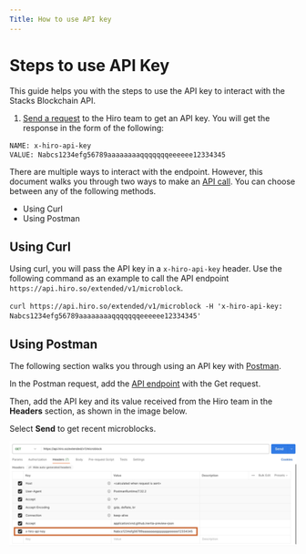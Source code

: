 ```yaml
---
Title: How to use API key
---
```


# Steps to use API Key

This guide helps you with the steps to use the API key to interact with the Stacks Blockchain API.

1. [Send a request](https://survey.hiro.so/hiroapi) to the Hiro team to get an API key. You will get the response in the form of the following:

```
NAME: x-hiro-api-key
VALUE: Nabcs1234efg56789aaaaaaaaqqqqqqqeeeeee12334345
```

There are multiple ways to interact with the endpoint. However, this document walks you through two ways to make an [API call](https://docs.hiro.so/api#tag/Microblocks/operation/get_microblock_list). You can choose between any of the following methods.

- Using Curl
- Using Postman

## Using Curl

Using curl, you will pass the API key in a `x-hiro-api-key` header. Use the following command as an example to call the API endpoint `https://api.hiro.so/extended/v1/microblock`.

`curl https://api.hiro.so/extended/v1/microblock -H 'x-hiro-api-key: Nabcs1234efg56789aaaaaaaaqqqqqqqeeeeee12334345'`

## Using Postman

The following section walks you through using an API key with [Postman](https://www.postman.com/).

In the Postman request, add the [API endpoint](https://api.hiro.so/extended/v1/microblock) with the Get request. 

Then, add the API key and its value received from the Hiro team in the **Headers** section, as shown in the image below.

Select **Send** to get recent microblocks.

![API-Key](../images/api-key.jpeg)
